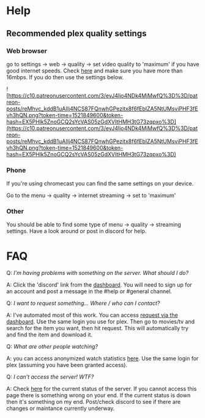 # Help

## Recommended plex quality settings

### Web browser
go to settings -> web -> quality -> set video quality to 'maximum' if you have good internet speeds. Check [here](https://fast.com) and make sure you have more than 16mbps. If you do then use the settings below.

![https://c10.patreonusercontent.com/3/eyJ4Ijo4NDk4MjMwfQ%3D%3D/patreon-posts/reMhvc_kddB1uAIIj4NCS87FQnwhGPezitx8f6fEbIZA5NtUMsviPHF3fEvh3hQN.png?token-time=1521849600&token-hash=EX5PHlk5ZnoGCQ2sYcVAS05zGdXVItHMH3tG73zqpxo%3D](https://c10.patreonusercontent.com/3/eyJ4Ijo4NDk4MjMwfQ%3D%3D/patreon-posts/reMhvc_kddB1uAIIj4NCS87FQnwhGPezitx8f6fEbIZA5NtUMsviPHF3fEvh3hQN.png?token-time=1521849600&token-hash=EX5PHlk5ZnoGCQ2sYcVAS05zGdXVItHMH3tG73zqpxo%3D)


### Phone
If you're using chromecast you can find the same settings on your device.

Go to the menu -> quality -> internet streaming -> set to 'maximum'

### Other
You should be able to find some type of menu -> quality -> streaming settings. Have a look around or post in discord for help.

# FAQ
Q: *I'm having problems with something on the server. What should I do?*

A: Click the 'discord' link from the [dashboard](https://cairns.co.nz). You will need to sign up for an account and post a message in the #help or #general channel.

Q: *I want to request something... Where / who can I contact?*

A: I've automated most of this work. You can access [request via the dashboard](https://cairns.co.nz/ombi). Use the same login you use for plex. Then go to movies/tv and search for the item you want, then hit request. This will automatically try and find the item and download it.

Q: *What are other people watching?*

A: you can access anonymized watch statistics [here](https://cairns.co.nz/stats). Use the same login for plex (assuming you have been granted access).

Q: *I can't access the server! WTF?*

A: Check [here](https://stats.uptimerobot.com/oZkN8t4lA) for the current status of the server. If you cannot access this page there is something wrong on your end. If the current status is down then it's something on my end. Post/check discord to see if there are changes or maintance currently underway. 

